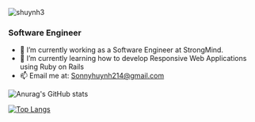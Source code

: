 <p align="left"> <img src="https://komarev.com/ghpvc/?username=shuynh3&label=Profile%20views&color=0e75b6&style=flat" alt="shuynh3" /> </p>

### Software Engineer

- 🔭 I’m currently working as a Software Engineer at StrongMind.
- 🌱 I’m currently learning how to develop Responsive Web Applications using Ruby on Rails
- 📫 Email me at: Sonnyhuynh214@gmail.com

![Anurag's GitHub stats](https://github-readme-stats.vercel.app/api?username=shuynh3&count_private=true&show_icons=true&theme=radical)

[![Top Langs](https://github-readme-stats.vercel.app/api/top-langs/?username=shuynh3&layout=compact&theme=radical)](https://github.com/anuraghazra/github-readme-stats)
